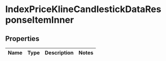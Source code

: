 

# IndexPriceKlineCandlestickDataResponseItemInner


## Properties

| Name | Type | Description | Notes |
|------------ | ------------- | ------------- | -------------|



